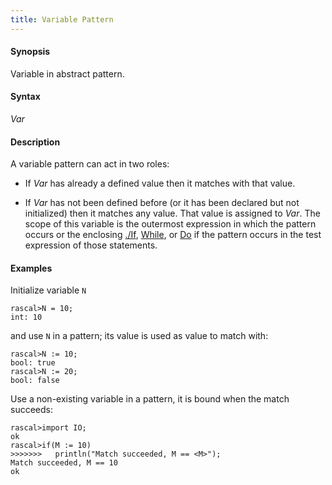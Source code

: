 ```yaml
---
title: Variable Pattern
---
```


#### Synopsis

Variable in abstract pattern.

#### Syntax

_Var_

#### Description

A variable pattern can act in two roles:

* If _Var_ has already a defined value then it matches with that value.

*  If _Var_ has not been defined before (or it has been declared but not initialized) then it matches any value. 
    That value is assigned to _Var_. The scope of this variable is the outermost expression in which the pattern occurs
or the enclosing [./If](../../../Rascal/Statements/If/index.md), [While](../../../Rascal/Statements/While/index.md), or [Do](../../../Rascal/Statements/Do/index.md) if the pattern occurs in the test expression of those statements.

#### Examples

Initialize variable `N`

```rascal-shell 
rascal>N = 10;
int: 10
```
and use `N` in a pattern; its value is used as value to match with:

```rascal-shell ,continue
rascal>N := 10;
bool: true
rascal>N := 20;
bool: false
```
Use a non-existing variable in a pattern, it is bound when the match succeeds:

```rascal-shell ,continue
rascal>import IO;
ok
rascal>if(M := 10)
>>>>>>>   println("Match succeeded, M == <M>");
Match succeeded, M == 10
ok
```


